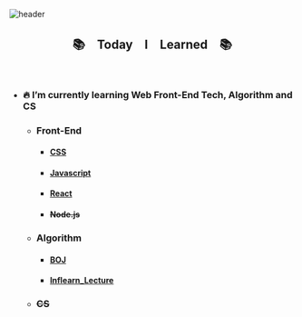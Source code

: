 ![header](https://capsule-render.vercel.app/api?type=waving&color=DDD5FC&height=170&section=header&text=Jaharim&fontColor=ffffff&fontSize=40)

<h2 align="center">📚　Today　I　Learned　📚</h2>

<br/>

- ### 🔥 I’m currently learning Web Front-End Tech, Algorithm and CS

  - ### Front-End

    - #### [CSS](https://github.com/Jaharim/TIL/tree/master/Front-End/CSS)
    - #### [Javascript](https://github.com/Jaharim/TIL/tree/master/Front-End/Javascript)
    - #### [React](https://github.com/Jaharim/TIL/tree/master/Front-End/React)
    - #### ~~Node.js~~

  - ### Algorithm

    - #### [BOJ](https://github.com/Jaharim/TIL/tree/master/Algorithm/BOJ)
    - #### [Inflearn_Lecture](https://github.com/Jaharim/TIL/tree/master/Algorithm/Inflearn_lecture)

  - ### ~~CS~~
